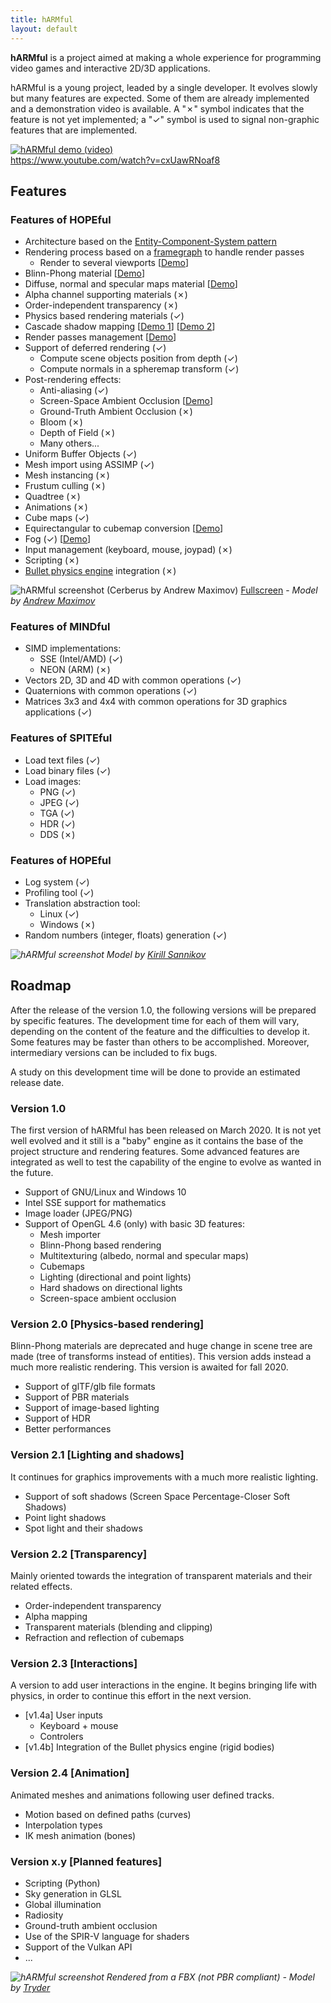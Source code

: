```yaml
---
title: hARMful
layout: default
---
```


**hARMful** is a project aimed at making a whole experience for programming video games and interactive 2D/3D applications.

hARMful is a young project, leaded by a single developer. It evolves slowly but many features are expected.
Some of them are already implemented and a demonstration video is available. A "✗" symbol indicates that the feature is not yet implemented; a "✓" symbol is used to signal non-graphic features that are implemented.

<a href="https://www.youtube.com/watch?v=cxUawRNoaf8" target="_blank" title="hARMful demo (video)">![hARMful demo (video)](./assets/images/trailer.png)</a>
<br/>
<a href="https://www.youtube.com/watch?v=cxUawRNoaf8" target="_blank" title="hARMful demo (video)">https://www.youtube.com/watch?v=cxUawRNoaf8</a>

## Features
### Features of HOPEful
- Architecture based on the [Entity-Component-System pattern](https://en.wikipedia.org/wiki/Entity_component_system)
- Rendering process based on a [framegraph](https://www.ea.com/frostbite/news/framegraph-extensible-rendering-architecture-in-frostbite) to handle render passes
    - Render to several viewports [[Demo](https://www.youtube.com/watch?v=ElPDwyt3TtE)]
- Blinn-Phong material [[Demo](https://www.youtube.com/watch?v=WdcBg3hA-xQ)]
- Diffuse, normal and specular maps material [[Demo](https://www.youtube.com/watch?v=KRRrB-G3OOY)]
- Alpha channel supporting materials (✗)
- Order-independent transparency (✗)
- Physics based rendering materials (✓)
- Cascade shadow mapping [[Demo 1](https://www.youtube.com/watch?v=8Q3Ci3c_1Pg)] [[Demo 2](https://www.youtube.com/watch?v=BIaklMRR1RQ)]
- Render passes management [[Demo](https://www.youtube.com/watch?v=_oQXAGGpcu8)]
- Support of deferred rendering (✓)
    - Compute scene objects position from depth (✓)
    - Compute normals in a spheremap transform (✓)
- Post-rendering effects:
    - Anti-aliasing (✓)
    - Screen-Space Ambient Occlusion [[Demo](https://www.youtube.com/watch?v=-YB91aXd1RY)]
    - Ground-Truth Ambient Occlusion (✗)
    - Bloom (✗)
    - Depth of Field (✗)
    - Many others...
- Uniform Buffer Objects (✓)
- Mesh import using ASSIMP (✓)
- Mesh instancing (✗)
- Frustum culling (✗)
- Quadtree (✗)
- Animations (✗)
- Cube maps (✓)
- Equirectangular to cubemap conversion [[Demo](https://www.youtube.com/watch?v=GDw-JpYGAx8)]
- Fog (✓) [[Demo](https://www.youtube.com/watch?v=2GihYR76Jzw)]
- Input management (keyboard, mouse, joypad) (✗)
- Scripting (✗)
- [Bullet physics engine](https://github.com/bulletphysics/bullet3) integration (✗)

![hARMful screenshot (Cerberus by Andrew Maximov)](./assets/images/hARMful.jpg)
[Fullscreen](./assets/images/hARMful_big.jpg) - _Model by [Andrew Maximov](https://artisaverb.info/Cerberus.html)_

### Features of MINDful
- SIMD implementations:
    - SSE (Intel/AMD) (✓)
    - NEON (ARM) (✗)
- Vectors 2D, 3D and 4D with common operations (✓)
- Quaternions with common operations (✓)
- Matrices 3x3 and 4x4 with common operations for 3D graphics applications (✓)

### Features of SPITEful
- Load text files (✓)
- Load binary files (✓)
- Load images:
    - PNG (✓)
    - JPEG (✓)
    - TGA (✓)
    - HDR (✓)
    - DDS (✗)

### Features of HOPEful
- Log system (✓)
- Profiling tool (✓)
- Translation abstraction tool:
    - Linux (✓)
    - Windows (✗)
- Random numbers (integer, floats) generation (✓)

_![hARMful screenshot](./assets/images/renders/pbr/chandelier.jpg)
Model by [Kirill Sannikov](https://3dmodelhaven.com/model/?m=Chandelier_01)_

## Roadmap
After the release of the version 1.0, the following versions will be prepared by specific features.
The development time for each of them will vary, depending on the content of the feature and the difficulties to develop it. Some features may be faster than others to be accomplished. Moreover, intermediary versions can be included to fix bugs.

A study on this development time will be done to provide an estimated release date.

### Version 1.0
The first version of hARMful has been released on March 2020. It is not yet well evolved and it still is a "baby" engine as it contains the base of the project structure and rendering features. Some advanced features are integrated as well to test the capability of the engine to evolve as wanted in the future.
* Support of GNU/Linux and Windows 10
* Intel SSE support for mathematics
* Image loader (JPEG/PNG)
* Support of OpenGL 4.6 (only) with basic 3D features:
    - Mesh importer
    - Blinn-Phong based rendering
    - Multitexturing (albedo, normal and specular maps)
    - Cubemaps
    - Lighting (directional and point lights)
    - Hard shadows on directional lights
    - Screen-space ambient occlusion

### Version 2.0 [Physics-based rendering]
Blinn-Phong materials are deprecated and huge change in scene tree are made (tree of transforms instead of entities).
This version adds instead a much more realistic rendering. This version is awaited for fall 2020.
* Support of glTF/glb file formats
* Support of PBR materials
* Support of image-based lighting
* Support of HDR
* Better performances

### Version 2.1 [Lighting and shadows]
It continues for graphics improvements with a much more realistic lighting.
* Support of soft shadows (Screen Space Percentage-Closer Soft Shadows)
* Point light shadows
* Spot light and their shadows

### Version 2.2 [Transparency]
Mainly oriented towards the integration of transparent materials and their related effects.
* Order-independent transparency
* Alpha mapping
* Transparent materials (blending and clipping)
* Refraction and reflection of cubemaps

### Version 2.3 [Interactions]
A version to add user interactions in the engine. It begins bringing life with physics, in order to continue this effort in the next version.
* [v1.4a] User inputs
    * Keyboard + mouse
    * Controlers
* [v1.4b] Integration of the Bullet physics engine (rigid bodies)

### Version 2.4 [Animation]
Animated meshes and animations following user defined tracks.
* Motion based on defined paths (curves)
* Interpolation types
* IK mesh animation (bones)

### Version x.y [Planned features]
* Scripting (Python)
* Sky generation in GLSL
* Global illumination
* Radiosity
* Ground-truth ambient occlusion
* Use of the SPIR-V language for shaders
* Support of the Vulkan API
* ...

_![hARMful screenshot](./assets/images/renders/pbr/mustang.jpg)
Rendered from a FBX (not PBR compliant) - Model by [Tryder](https://www.blendswap.com/blend/16609)_
